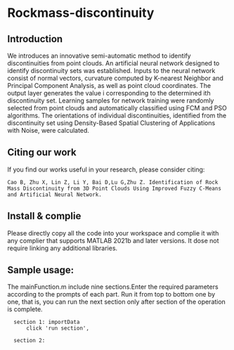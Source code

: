 # Rockmass-discontinuity
## Introduction
We introduces an innovative semi-automatic method to identify discontinuities from point clouds. An artificial neural network designed to identify discontinuity sets was established. Inputs to the neural network consist of normal vectors, curvature computed by K-nearest Neighbor and Principal Component Analysis, as well as point cloud coordinates. The output layer generates the value i corresponding to the determined ith discontinuity set. Learning samples for network training were randomly selected from point clouds and automatically classified using FCM and PSO algorithms. The orientations of individual discontinuities, identified from the discontinuity set using Density-Based Spatial Clustering of Applications with Noise, were calculated.
## Citing our work
If you find our works useful in your research, please consider citing:

    Cao B, Zhu X, Lin Z, Li Y, Bai D,Lu G,Zhu Z. Identification of Rock Mass Discontinuity from 3D Point Clouds Using Improved Fuzzy C-Means and Artificial Neural Network. 
    
## Install & complie
Please directly copy all the code into your workspace and complie it with any complier that supports MATLAB 2021b and later versions. It dose not require linking any additional libraries.

## Sample usage:
The mainFunction.m include nine sections.Enter the required parameters according to the prompts of each part. Run it from top to bottom one by one, that is, you can run the next section only after section of the operation is complete.

      section 1: importData      
          click 'run section',
          
      section 2: 
